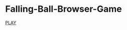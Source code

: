 # Falling-Ball-Browser-Game

<a href="https://jcoombs224.github.io/Falling-Ball-Browser-Game/">PLAY</a>
